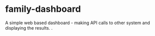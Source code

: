 # family-dashboard
A simple web based dashboard - making API calls to other system and displaying the results.
.
